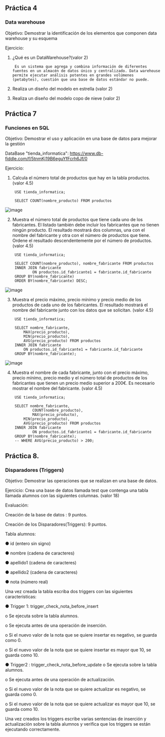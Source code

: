 
## Práctica 4
### Data warehouse

Objetivo: Demostrar la identificación de los elementos que componen data warehouse y
su esquema

Ejercicio:

1. ¿Qué es un DataWarehouse?(valor 2)

        Es un sistema que agrega y combina información de diferentes fuentes en un almacén de datos único y centralizado. Data warehouse permite ejecutar análisis potentes en grandes volúmenes (petabytes), cuestión que una base de datos estándar no puede.

2. Realiza un diseño del modelo en estrella (valor 2)

3. Realiza un diseño del modelo copo de nieve (valor 2)


## Práctica 7
### Funciones en SQL
Objetivo: Demostrar el uso y aplicación en una base de datos para mejorar la gestión

DataBase "tienda_informatica": https://www.db-fiddle.com/f/5tnmKj19B6eguYfFcrh6Jf/0

Ejercicio:

1. Calcula el número total de productos que hay en la tabla productos. (valor 4.5)

        USE tienda_informatica;

        SELECT COUNT(nombre_producto) FROM productos

![image](https://user-images.githubusercontent.com/75552884/171664023-615b3696-59a1-4220-bcf6-8255474d1798.png)



2. Muestra el número total de productos que tiene cada uno de los fabricantes. El listado
también debe incluir los fabricantes que no tienen ningún producto. El resultado
mostrará dos columnas, una con el nombre del fabricante y otra con el número de
productos que tiene. Ordene el resultado descendentemente por el número de
productos. (valor 4.5)

        USE tienda_informatica;

        SELECT COUNT(nombre_producto), nombre_fabricante FROM productos 
        INNER JOIN fabricante 
                ON productos.id_fabricante1 = fabricante.id_fabricante
        GROUP BY(nombre_fabricante)
        ORDER BY(nombre_fabricante) DESC;

![image](https://user-images.githubusercontent.com/75552884/171674376-bfc8b8fc-8e34-4781-a90c-1d05eee433eb.png)


3. Muestra el precio máximo, precio mínimo y precio medio de los productos de cada
uno de los fabricantes. El resultado mostrará el nombre del fabricante junto con los
datos que se solicitan. (valor 4.5)

        USE tienda_informatica;

        SELECT nombre_fabricante,
            MAX(precio_producto), 	
            MIN(precio_producto), 
            AVG(precio_producto) FROM productos
        INNER JOIN fabricante 
            ON productos.id_fabricante1 = fabricante.id_fabricante
        GROUP BY(nombre_fabricante);

![image](https://user-images.githubusercontent.com/75552884/171664797-d102e75e-3544-46f5-a8c8-f1086d07eb79.png)


4. Muestra el nombre de cada fabricante, junto con el precio máximo, precio mínimo,
precio medio y el número total de productos de los fabricantes que tienen un precio
medio superior a 200€. Es necesario mostrar el nombre del fabricante. (valor 4.5)


        USE tienda_informatica;

        SELECT nombre_fabricante,
                COUNT(nombre_producto),
                MAX(precio_producto), 	
            MIN(precio_producto), 
            AVG(precio_producto) FROM productos
        INNER JOIN fabricante 
                ON productos.id_fabricante1 = fabricante.id_fabricante
        GROUP BY(nombre_fabricante);
        -- WHERE AVG(precio_producto) > 200;

## Práctica 8.
### Disparadores (Triggers)

Objetivo: Demostrar las operaciones que se realizan en una base de datos.

Ejercicio: Crea una base de datos llamada test que contenga una tabla llamada
alumnos con las siguientes columnas. (valor 18)

Evaluación:

Creación de la base de datos : 9 puntos.

Creación de los Disparadores(Triggers): 9 puntos.

Tabla alumnos:

● id (entero sin signo)

● nombre (cadena de caracteres)

● apellido1 (cadena de caracteres)

● apellido2 (cadena de caracteres)

● nota (número real)

Una vez creada la tabla escriba dos triggers con las siguientes características:

● Trigger 1: trigger_check_nota_before_insert

  o Se ejecuta sobre la tabla alumnos.
  
  o Se ejecuta antes de una operación de inserción.
  
  o Si el nuevo valor de la nota que se quiere insertar es negativo, se guarda
  como 0.
  
  o Si el nuevo valor de la nota que se quiere insertar es mayor que 10, se
  guarda como 10.

● Trigger2 : trigger_check_nota_before_update
  o Se ejecuta sobre la tabla alumnos.
  
  o Se ejecuta antes de una operación de actualización.
  
  o Si el nuevo valor de la nota que se quiere actualizar es negativo, se guarda
  como 0.
  
  o Si el nuevo valor de la nota que se quiere actualizar es mayor que 10, se
  guarda como 10.
  
Una vez creados los triggers escribe varias sentencias de inserción y actualización
sobre la tabla alumnos y verifica que los triggers se están ejecutando
correctamente.
